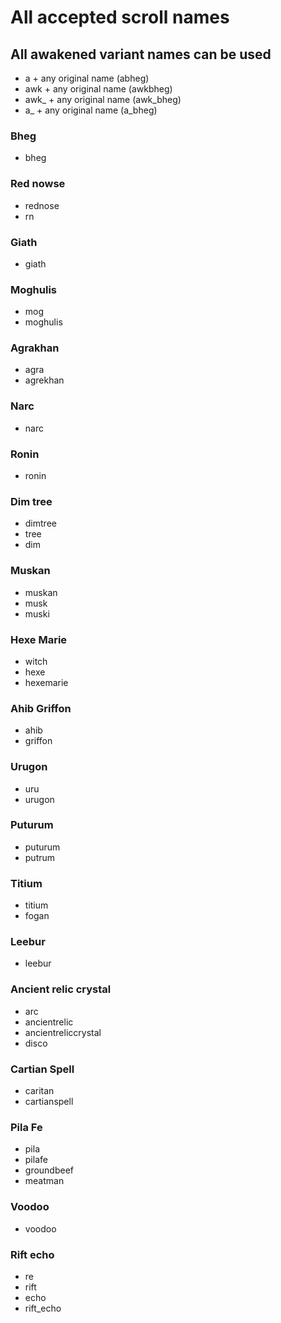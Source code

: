# All accepted scroll names
## All awakened variant names can be used
- a + any original name (abheg)
- awk + any original name (awkbheg)
- awk_ + any original name (awk_bheg)
- a_ + any original name (a_bheg)

### Bheg
- bheg

### Red nowse
- rednose
- rn

### Giath
- giath

### Moghulis
- mog
- moghulis

### Agrakhan
- agra
- agrekhan

### Narc
- narc

### Ronin
- ronin

### Dim tree
- dimtree
- tree
- dim

### Muskan
- muskan
- musk
- muski

### Hexe Marie
- witch
- hexe
- hexemarie

### Ahib Griffon
- ahib
- griffon

### Urugon
- uru
- urugon

### Puturum
- puturum
- putrum

### Titium
- titium
- fogan

### Leebur
- leebur

### Ancient relic crystal
- arc
- ancientrelic
- ancientreliccrystal
- disco

### Cartian Spell
- caritan
- cartianspell

### Pila Fe
- pila
- pilafe
- groundbeef
- meatman

### Voodoo
- voodoo

### Rift echo
- re
- rift
- echo
- rift_echo
